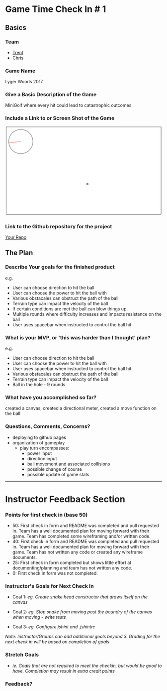 # Game Time Check In # 1

## Basics

### Team
- [Trent](https://github.com/twhitinger)
- [Chris](https://github.com/concach)

### Game Name

Lyger Woods 2017

### Give a Basic Description of the Game

MiniGolf where every hit could lead to catastrophic outcomes

### Include a Link to or Screen Shot of the Game
![Screenshot of game on localhost at Checkin 1](figures/game-time-checkin-1.png)

### Link to the Github repository for the project
[Your Repo](https://github.com/concach/game-time)

## The Plan

### Describe Your goals for the finished product

e.g.

- User can choose direction to hit the ball
- User can choose the power to hit the ball with
- Various obstacales can obstruct the path of the ball
- Terrain type can impact the velocity of the ball
- If certain conditions are met the ball can blow things up
- Multiple rounds where difficulty increases and impacts resistance on the ball
- User uses spacebar when instructed to control the ball hit

### What is your MVP, or 'this was harder than I thought' plan?

e.g.

- User can choose direction to hit the ball
- User can choose the power to hit the ball with
- User uses spacebar when instructed to control the ball hit
- Various obstacales can obstruct the path of the ball
- Terrain type can impact the velocity of the ball
- Ball in the hole - 9 rounds

### What have you accomplished so far?
created a canvas, created a directional meter, created a move function on the ball

### Questions, Comments, Concerns?
- deploying to github pages
- organization of gameplay
  - play turn encompasses:
    - power input
    - direction input
    - ball movement and associated collisions
    - possible change of course
    - possible update of game stats

-----

# Instructor Feedback Section

### Points for first check in (base 50)

* 50: First check in form and README was completed and pull requested in. Team has a well documented plan for moving forward with their game. Team has completed some wireframing and/or written code.
* 40: First check in form and README was completed and pull requested in. Team has a well documented plan for moving forward with their game. Team has not written any code or created any wireframe documents.
* 25: First check in form completed but shows little effort at documenting/planning and team has not written any code.
* 0: First check in form was not completed.

### Instructor's Goals for Next Check In

* Goal 1: _eg. Create snake head constructor that draws itself on the canvas_

* Goal 2: _eg. Stop snake from moving past the boundry of the canvas when moving - write tests_

* Goal 3: _eg. Configure jshint and .jshintrc_

_Note: Instructor/Groups can add additional goals beyond 3. Grading for the next check in will be based on completion of goals_

### Stretch Goals

* _ie. Goals that are not required to meet the checkin, but would be good to have. Completion may result in extra credit points_

### Feedback?
